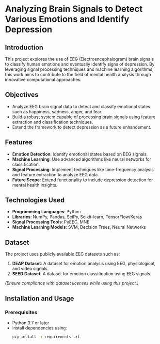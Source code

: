 # Analyzing Brain Signals to Detect Various Emotions and Identify Depression  

## Introduction  
This project explores the use of EEG (Electroencephalogram) brain signals to classify human emotions and eventually identify signs of depression. By leveraging signal processing techniques and machine learning algorithms, this work aims to contribute to the field of mental health analysis through innovative computational approaches.  

## Objectives  
- Analyze EEG brain signal data to detect and classify emotional states such as happiness, sadness, anger, and fear.  
- Build a robust system capable of processing brain signals using feature extraction and classification techniques.  
- Extend the framework to detect depression as a future enhancement.  

## Features  
- **Emotion Detection**: Identify emotional states based on EEG signals.  
- **Machine Learning**: Use advanced algorithms like neural networks for classification.  
- **Signal Processing**: Implement techniques like time-frequency analysis and feature extraction to analyze EEG data.  
- **Future Scope**: Extend functionality to include depression detection for mental health insights.  

## Technologies Used  
- **Programming Languages**: Python  
- **Libraries**: NumPy, Pandas, SciPy, Scikit-learn, TensorFlow/Keras  
- **Signal Processing Tools**: PyEEG, MNE  
- **Machine Learning Models**: SVM, Decision Trees, Neural Networks  

## Dataset  
The project uses publicly available EEG datasets such as:  
1. **DEAP Dataset**: A dataset for emotion analysis using EEG, physiological, and video signals.  
2. **SEED Dataset**: A dataset for emotion classification using EEG signals.  

*(Ensure compliance with dataset licenses while using this project.)*  

## Installation and Usage  
### Prerequisites  
- Python 3.7 or later  
- Install dependencies using:  
  ```bash
  pip install -r requirements.txt
